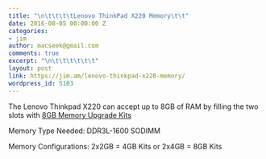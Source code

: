```yaml
---
title: "\n\t\t\t\tLenovo ThinkPad X220 Memory\t\t"
date: 2016-08-05 00:00:00 Z
categories:
- jim
author: macseek@gmail.com
comments: true
excerpt: "\n\t\t\t\t\t\t"
layout: post
link: https://jim.am/lenovo-thinkpad-x220-memory/
wordpress_id: 5103
---
```


The Lenovo Thinkpad X220 can accept up to 8GB of RAM by filling the two slots with [8GB Memory Upgrade Kits ](http://amzn.to/2aAsqQJ)




Memory Type Needed: DDR3L-1600 SODIMM




Memory Configurations: 2x2GB = 4GB Kits or 2x4GB = 8GB Kits


		
